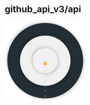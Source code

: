 # github_api_v3/api

![Architecture layer dependency](../docs/img/architecture_layers_api.png "Architecture layer dependency")